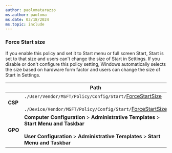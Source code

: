 ```yaml
---
author: paolomatarazzo
ms.author: paoloma
ms.date: 03/18/2024
ms.topic: include
---
```


### Force Start size

If you enable this policy and set it to Start menu or full screen Start, Start is set to that size and users can't change the size of Start in Settings. If you disable or don't configure this policy setting, Windows automatically selects the size based on hardware form factor and users can change the size of Start in Settings.

|  | Path |
|--|--|
| **CSP** | `./User/Vendor/MSFT/Policy/Config/Start/`[ForceStartSize](/windows/client-management/mdm/policy-csp-start#forcestartsize)<br><br>`./Device/Vendor/MSFT/Policy/Config/Start/`[ForceStartSize](/windows/client-management/mdm/policy-csp-start#forcestartsize) |
| **GPO** | **Computer Configuration** > **Administrative Templates** > **Start Menu and Taskbar**<br><br> **User Configuration** > **Administrative Templates** > **Start Menu and Taskbar** |
